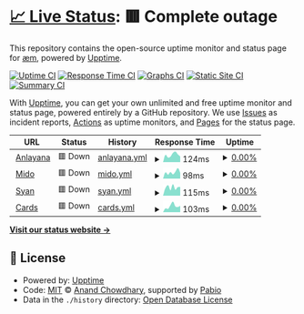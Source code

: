 # [📈 Live Status](https://uptime.anlayana.com): <!--live status--> **🟥 Complete outage**

This repository contains the open-source uptime monitor and status page for [æm](https://localhost:2609), powered by [Upptime](https://github.com/upptime/upptime).

[![Uptime CI](https://github.com/Mid0aria/anlayana-uptime/workflows/Uptime%20CI/badge.svg)](https://github.com/Mid0aria/anlayana-uptime/actions?query=workflow%3A%22Uptime+CI%22)
[![Response Time CI](https://github.com/Mid0aria/anlayana-uptime/workflows/Response%20Time%20CI/badge.svg)](https://github.com/Mid0aria/anlayana-uptime/actions?query=workflow%3A%22Response+Time+CI%22)
[![Graphs CI](https://github.com/Mid0aria/anlayana-uptime/workflows/Graphs%20CI/badge.svg)](https://github.com/Mid0aria/anlayana-uptime/actions?query=workflow%3A%22Graphs+CI%22)
[![Static Site CI](https://github.com/Mid0aria/anlayana-uptime/workflows/Static%20Site%20CI/badge.svg)](https://github.com/Mid0aria/anlayana-uptime/actions?query=workflow%3A%22Static+Site+CI%22)
[![Summary CI](https://github.com/Mid0aria/anlayana-uptime/workflows/Summary%20CI/badge.svg)](https://github.com/Mid0aria/anlayana-uptime/actions?query=workflow%3A%22Summary+CI%22)

With [Upptime](https://upptime.js.org), you can get your own unlimited and free uptime monitor and status page, powered entirely by a GitHub repository. We use [Issues](https://github.com/Mid0aria/anlayana-uptime/issues) as incident reports, [Actions](https://github.com/Mid0aria/anlayana-uptime/actions) as uptime monitors, and [Pages](https://uptime.anlayana.com) for the status page.

<!--start: status pages-->
<!-- This summary is generated by Upptime (https://github.com/upptime/upptime) -->
<!-- Do not edit this manually, your changes will be overwritten -->
<!-- prettier-ignore -->
| URL | Status | History | Response Time | Uptime |
| --- | ------ | ------- | ------------- | ------ |
| <img alt="" src="https://icons.duckduckgo.com/ip3/anlayana.com.ico" height="13"> [Anlayana](https://anlayana.com) | 🟥 Down | [anlayana.yml](https://github.com/Mid0aria/anlayana-uptime/commits/HEAD/history/anlayana.yml) | <details><summary><img alt="Response time graph" src="./graphs/anlayana/response-time-week.png" height="20"> 124ms</summary><br><a href="https://uptime.anlayana.com/history/anlayana"><img alt="Response time 111" src="https://img.shields.io/endpoint?url=https%3A%2F%2Fraw.githubusercontent.com%2FMid0aria%2Fanlayana-uptime%2FHEAD%2Fapi%2Fanlayana%2Fresponse-time.json"></a><br><a href="https://uptime.anlayana.com/history/anlayana"><img alt="24-hour response time 125" src="https://img.shields.io/endpoint?url=https%3A%2F%2Fraw.githubusercontent.com%2FMid0aria%2Fanlayana-uptime%2FHEAD%2Fapi%2Fanlayana%2Fresponse-time-day.json"></a><br><a href="https://uptime.anlayana.com/history/anlayana"><img alt="7-day response time 124" src="https://img.shields.io/endpoint?url=https%3A%2F%2Fraw.githubusercontent.com%2FMid0aria%2Fanlayana-uptime%2FHEAD%2Fapi%2Fanlayana%2Fresponse-time-week.json"></a><br><a href="https://uptime.anlayana.com/history/anlayana"><img alt="30-day response time 109" src="https://img.shields.io/endpoint?url=https%3A%2F%2Fraw.githubusercontent.com%2FMid0aria%2Fanlayana-uptime%2FHEAD%2Fapi%2Fanlayana%2Fresponse-time-month.json"></a><br><a href="https://uptime.anlayana.com/history/anlayana"><img alt="1-year response time 111" src="https://img.shields.io/endpoint?url=https%3A%2F%2Fraw.githubusercontent.com%2FMid0aria%2Fanlayana-uptime%2FHEAD%2Fapi%2Fanlayana%2Fresponse-time-year.json"></a></details> | <details><summary><a href="https://uptime.anlayana.com/history/anlayana">0.00%</a></summary><a href="https://uptime.anlayana.com/history/anlayana"><img alt="All-time uptime 0.00%" src="https://img.shields.io/endpoint?url=https%3A%2F%2Fraw.githubusercontent.com%2FMid0aria%2Fanlayana-uptime%2FHEAD%2Fapi%2Fanlayana%2Fuptime.json"></a><br><a href="https://uptime.anlayana.com/history/anlayana"><img alt="24-hour uptime 0.00%" src="https://img.shields.io/endpoint?url=https%3A%2F%2Fraw.githubusercontent.com%2FMid0aria%2Fanlayana-uptime%2FHEAD%2Fapi%2Fanlayana%2Fuptime-day.json"></a><br><a href="https://uptime.anlayana.com/history/anlayana"><img alt="7-day uptime 0.00%" src="https://img.shields.io/endpoint?url=https%3A%2F%2Fraw.githubusercontent.com%2FMid0aria%2Fanlayana-uptime%2FHEAD%2Fapi%2Fanlayana%2Fuptime-week.json"></a><br><a href="https://uptime.anlayana.com/history/anlayana"><img alt="30-day uptime 1.38%" src="https://img.shields.io/endpoint?url=https%3A%2F%2Fraw.githubusercontent.com%2FMid0aria%2Fanlayana-uptime%2FHEAD%2Fapi%2Fanlayana%2Fuptime-month.json"></a><br><a href="https://uptime.anlayana.com/history/anlayana"><img alt="1-year uptime 0.00%" src="https://img.shields.io/endpoint?url=https%3A%2F%2Fraw.githubusercontent.com%2FMid0aria%2Fanlayana-uptime%2FHEAD%2Fapi%2Fanlayana%2Fuptime-year.json"></a></details>
| <img alt="" src="https://icons.duckduckgo.com/ip3/mido.anlayana.com.ico" height="13"> [Mido](https://mido.anlayana.com) | 🟥 Down | [mido.yml](https://github.com/Mid0aria/anlayana-uptime/commits/HEAD/history/mido.yml) | <details><summary><img alt="Response time graph" src="./graphs/mido/response-time-week.png" height="20"> 98ms</summary><br><a href="https://uptime.anlayana.com/history/mido"><img alt="Response time 108" src="https://img.shields.io/endpoint?url=https%3A%2F%2Fraw.githubusercontent.com%2FMid0aria%2Fanlayana-uptime%2FHEAD%2Fapi%2Fmido%2Fresponse-time.json"></a><br><a href="https://uptime.anlayana.com/history/mido"><img alt="24-hour response time 105" src="https://img.shields.io/endpoint?url=https%3A%2F%2Fraw.githubusercontent.com%2FMid0aria%2Fanlayana-uptime%2FHEAD%2Fapi%2Fmido%2Fresponse-time-day.json"></a><br><a href="https://uptime.anlayana.com/history/mido"><img alt="7-day response time 98" src="https://img.shields.io/endpoint?url=https%3A%2F%2Fraw.githubusercontent.com%2FMid0aria%2Fanlayana-uptime%2FHEAD%2Fapi%2Fmido%2Fresponse-time-week.json"></a><br><a href="https://uptime.anlayana.com/history/mido"><img alt="30-day response time 105" src="https://img.shields.io/endpoint?url=https%3A%2F%2Fraw.githubusercontent.com%2FMid0aria%2Fanlayana-uptime%2FHEAD%2Fapi%2Fmido%2Fresponse-time-month.json"></a><br><a href="https://uptime.anlayana.com/history/mido"><img alt="1-year response time 108" src="https://img.shields.io/endpoint?url=https%3A%2F%2Fraw.githubusercontent.com%2FMid0aria%2Fanlayana-uptime%2FHEAD%2Fapi%2Fmido%2Fresponse-time-year.json"></a></details> | <details><summary><a href="https://uptime.anlayana.com/history/mido">0.00%</a></summary><a href="https://uptime.anlayana.com/history/mido"><img alt="All-time uptime 0.00%" src="https://img.shields.io/endpoint?url=https%3A%2F%2Fraw.githubusercontent.com%2FMid0aria%2Fanlayana-uptime%2FHEAD%2Fapi%2Fmido%2Fuptime.json"></a><br><a href="https://uptime.anlayana.com/history/mido"><img alt="24-hour uptime 0.00%" src="https://img.shields.io/endpoint?url=https%3A%2F%2Fraw.githubusercontent.com%2FMid0aria%2Fanlayana-uptime%2FHEAD%2Fapi%2Fmido%2Fuptime-day.json"></a><br><a href="https://uptime.anlayana.com/history/mido"><img alt="7-day uptime 0.00%" src="https://img.shields.io/endpoint?url=https%3A%2F%2Fraw.githubusercontent.com%2FMid0aria%2Fanlayana-uptime%2FHEAD%2Fapi%2Fmido%2Fuptime-week.json"></a><br><a href="https://uptime.anlayana.com/history/mido"><img alt="30-day uptime 1.38%" src="https://img.shields.io/endpoint?url=https%3A%2F%2Fraw.githubusercontent.com%2FMid0aria%2Fanlayana-uptime%2FHEAD%2Fapi%2Fmido%2Fuptime-month.json"></a><br><a href="https://uptime.anlayana.com/history/mido"><img alt="1-year uptime 0.00%" src="https://img.shields.io/endpoint?url=https%3A%2F%2Fraw.githubusercontent.com%2FMid0aria%2Fanlayana-uptime%2FHEAD%2Fapi%2Fmido%2Fuptime-year.json"></a></details>
| <img alt="" src="https://icons.duckduckgo.com/ip3/syan.anlayana.com.ico" height="13"> [Syan](https://syan.anlayana.com) | 🟥 Down | [syan.yml](https://github.com/Mid0aria/anlayana-uptime/commits/HEAD/history/syan.yml) | <details><summary><img alt="Response time graph" src="./graphs/syan/response-time-week.png" height="20"> 115ms</summary><br><a href="https://uptime.anlayana.com/history/syan"><img alt="Response time 103" src="https://img.shields.io/endpoint?url=https%3A%2F%2Fraw.githubusercontent.com%2FMid0aria%2Fanlayana-uptime%2FHEAD%2Fapi%2Fsyan%2Fresponse-time.json"></a><br><a href="https://uptime.anlayana.com/history/syan"><img alt="24-hour response time 109" src="https://img.shields.io/endpoint?url=https%3A%2F%2Fraw.githubusercontent.com%2FMid0aria%2Fanlayana-uptime%2FHEAD%2Fapi%2Fsyan%2Fresponse-time-day.json"></a><br><a href="https://uptime.anlayana.com/history/syan"><img alt="7-day response time 115" src="https://img.shields.io/endpoint?url=https%3A%2F%2Fraw.githubusercontent.com%2FMid0aria%2Fanlayana-uptime%2FHEAD%2Fapi%2Fsyan%2Fresponse-time-week.json"></a><br><a href="https://uptime.anlayana.com/history/syan"><img alt="30-day response time 106" src="https://img.shields.io/endpoint?url=https%3A%2F%2Fraw.githubusercontent.com%2FMid0aria%2Fanlayana-uptime%2FHEAD%2Fapi%2Fsyan%2Fresponse-time-month.json"></a><br><a href="https://uptime.anlayana.com/history/syan"><img alt="1-year response time 103" src="https://img.shields.io/endpoint?url=https%3A%2F%2Fraw.githubusercontent.com%2FMid0aria%2Fanlayana-uptime%2FHEAD%2Fapi%2Fsyan%2Fresponse-time-year.json"></a></details> | <details><summary><a href="https://uptime.anlayana.com/history/syan">0.00%</a></summary><a href="https://uptime.anlayana.com/history/syan"><img alt="All-time uptime 0.00%" src="https://img.shields.io/endpoint?url=https%3A%2F%2Fraw.githubusercontent.com%2FMid0aria%2Fanlayana-uptime%2FHEAD%2Fapi%2Fsyan%2Fuptime.json"></a><br><a href="https://uptime.anlayana.com/history/syan"><img alt="24-hour uptime 0.00%" src="https://img.shields.io/endpoint?url=https%3A%2F%2Fraw.githubusercontent.com%2FMid0aria%2Fanlayana-uptime%2FHEAD%2Fapi%2Fsyan%2Fuptime-day.json"></a><br><a href="https://uptime.anlayana.com/history/syan"><img alt="7-day uptime 0.00%" src="https://img.shields.io/endpoint?url=https%3A%2F%2Fraw.githubusercontent.com%2FMid0aria%2Fanlayana-uptime%2FHEAD%2Fapi%2Fsyan%2Fuptime-week.json"></a><br><a href="https://uptime.anlayana.com/history/syan"><img alt="30-day uptime 1.38%" src="https://img.shields.io/endpoint?url=https%3A%2F%2Fraw.githubusercontent.com%2FMid0aria%2Fanlayana-uptime%2FHEAD%2Fapi%2Fsyan%2Fuptime-month.json"></a><br><a href="https://uptime.anlayana.com/history/syan"><img alt="1-year uptime 0.00%" src="https://img.shields.io/endpoint?url=https%3A%2F%2Fraw.githubusercontent.com%2FMid0aria%2Fanlayana-uptime%2FHEAD%2Fapi%2Fsyan%2Fuptime-year.json"></a></details>
| <img alt="" src="https://icons.duckduckgo.com/ip3/cards.anlayana.com.ico" height="13"> [Cards](https://cards.anlayana.com) | 🟥 Down | [cards.yml](https://github.com/Mid0aria/anlayana-uptime/commits/HEAD/history/cards.yml) | <details><summary><img alt="Response time graph" src="./graphs/cards/response-time-week.png" height="20"> 103ms</summary><br><a href="https://uptime.anlayana.com/history/cards"><img alt="Response time 90" src="https://img.shields.io/endpoint?url=https%3A%2F%2Fraw.githubusercontent.com%2FMid0aria%2Fanlayana-uptime%2FHEAD%2Fapi%2Fcards%2Fresponse-time.json"></a><br><a href="https://uptime.anlayana.com/history/cards"><img alt="24-hour response time 65" src="https://img.shields.io/endpoint?url=https%3A%2F%2Fraw.githubusercontent.com%2FMid0aria%2Fanlayana-uptime%2FHEAD%2Fapi%2Fcards%2Fresponse-time-day.json"></a><br><a href="https://uptime.anlayana.com/history/cards"><img alt="7-day response time 103" src="https://img.shields.io/endpoint?url=https%3A%2F%2Fraw.githubusercontent.com%2FMid0aria%2Fanlayana-uptime%2FHEAD%2Fapi%2Fcards%2Fresponse-time-week.json"></a><br><a href="https://uptime.anlayana.com/history/cards"><img alt="30-day response time 89" src="https://img.shields.io/endpoint?url=https%3A%2F%2Fraw.githubusercontent.com%2FMid0aria%2Fanlayana-uptime%2FHEAD%2Fapi%2Fcards%2Fresponse-time-month.json"></a><br><a href="https://uptime.anlayana.com/history/cards"><img alt="1-year response time 90" src="https://img.shields.io/endpoint?url=https%3A%2F%2Fraw.githubusercontent.com%2FMid0aria%2Fanlayana-uptime%2FHEAD%2Fapi%2Fcards%2Fresponse-time-year.json"></a></details> | <details><summary><a href="https://uptime.anlayana.com/history/cards">0.00%</a></summary><a href="https://uptime.anlayana.com/history/cards"><img alt="All-time uptime 0.00%" src="https://img.shields.io/endpoint?url=https%3A%2F%2Fraw.githubusercontent.com%2FMid0aria%2Fanlayana-uptime%2FHEAD%2Fapi%2Fcards%2Fuptime.json"></a><br><a href="https://uptime.anlayana.com/history/cards"><img alt="24-hour uptime 0.00%" src="https://img.shields.io/endpoint?url=https%3A%2F%2Fraw.githubusercontent.com%2FMid0aria%2Fanlayana-uptime%2FHEAD%2Fapi%2Fcards%2Fuptime-day.json"></a><br><a href="https://uptime.anlayana.com/history/cards"><img alt="7-day uptime 0.00%" src="https://img.shields.io/endpoint?url=https%3A%2F%2Fraw.githubusercontent.com%2FMid0aria%2Fanlayana-uptime%2FHEAD%2Fapi%2Fcards%2Fuptime-week.json"></a><br><a href="https://uptime.anlayana.com/history/cards"><img alt="30-day uptime 1.38%" src="https://img.shields.io/endpoint?url=https%3A%2F%2Fraw.githubusercontent.com%2FMid0aria%2Fanlayana-uptime%2FHEAD%2Fapi%2Fcards%2Fuptime-month.json"></a><br><a href="https://uptime.anlayana.com/history/cards"><img alt="1-year uptime 0.00%" src="https://img.shields.io/endpoint?url=https%3A%2F%2Fraw.githubusercontent.com%2FMid0aria%2Fanlayana-uptime%2FHEAD%2Fapi%2Fcards%2Fuptime-year.json"></a></details>

<!--end: status pages-->

[**Visit our status website →**](https://uptime.anlayana.com)

## 📄 License

- Powered by: [Upptime](https://github.com/upptime/upptime)
- Code: [MIT](./LICENSE) © [Anand Chowdhary](https://anandchowdhary.com), supported by [Pabio](https://pabio.com)
- Data in the `./history` directory: [Open Database License](https://opendatacommons.org/licenses/odbl/1-0/)
